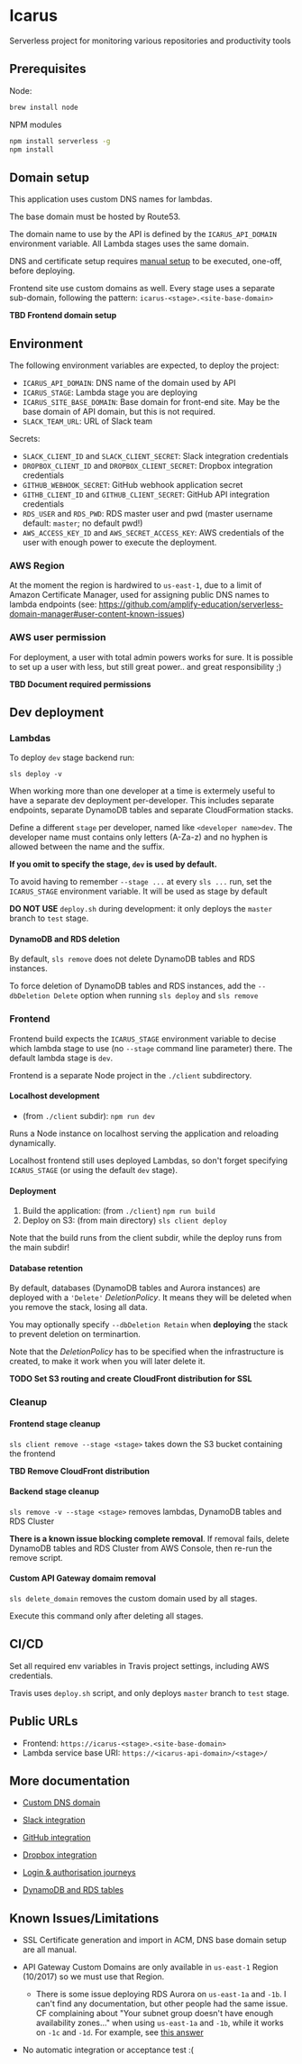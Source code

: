 # Icarus

Serverless project for monitoring various repositories and productivity tools

## Prerequisites

Node:

```bash
brew install node
```

NPM modules

```bash
npm install serverless -g
npm install
```

## Domain setup

This application uses custom DNS names for lambdas.

The base domain must be hosted by Route53.

The domain name to use by the API is defined by the `ICARUS_API_DOMAIN` environment variable.
All Lambda stages uses the same domain.

DNS and certificate setup requires [manual setup](./custom_domain.md) to be executed, one-off, before deploying.

Frontend site use custom domains as well.
Every stage uses a separate sub-domain, following the pattern:
`icarus-<stage>.<site-base-domain>`

**TBD Frontend domain setup**

## Environment

The following environment variables are expected, to deploy the project:

* `ICARUS_API_DOMAIN`: DNS name of the domain used by API
* `ICARUS_STAGE`: Lambda stage you are deploying
* `ICARUS_SITE_BASE_DOMAIN`: Base domain for front-end site. May be the base domain of API domain, but this is not required.
* `SLACK_TEAM_URL`: URL of Slack team

Secrets:
* `SLACK_CLIENT_ID` and `SLACK_CLIENT_SECRET`: Slack integration credentials
* `DROPBOX_CLIENT_ID` and `DROPBOX_CLIENT_SECRET`: Dropbox integration credentials
* `GITHUB_WEBHOOK_SECRET`: GitHub webhook application secret
* `GITHB_CLIENT_ID` and `GITHUB_CLIENT_SECRET`: GitHub API integration credentials
* `RDS_USER` and `RDS_PWD`: RDS master user and pwd (master username default: `master`; no default pwd!)
* `AWS_ACCESS_KEY_ID` and `AWS_SECRET_ACCESS_KEY`: AWS credentials of the user with enough power to execute the deployment.

### AWS Region

At the moment the region is hardwired to `us-east-1`, due to a limit of Amazon Certificate Manager,
used for assigning public DNS names to lambda endpoints
(see: https://github.com/amplify-education/serverless-domain-manager#user-content-known-issues)

### AWS user permission

For deployment, a user with total admin powers works for sure. 
It is possible to set up a user with less, but still great power.. and great responsibility ;)

**TBD Document required permissions**

## Dev deployment

### Lambdas

To deploy `dev` stage backend run:

```
sls deploy -v
```

When working more than one developer at a time is extermely useful to have a separate dev deployment per-developer.
This includes separate endpoints, separate DynamoDB tables and separate CloudFormation stacks.

Define a different `stage` per developer, named like `<developer name>dev`. 
The developer name must contains only letters (A-Za-z) and no hyphen is allowed between the name and the suffix.

**If you omit to specify the stage, `dev` is used by default.**

To avoid having to remember `--stage ...` at every `sls ...` run, set the `ICARUS_STAGE` environment variable.
It will be used as stage by default

**DO NOT USE** `deploy.sh` during development: it only deploys the `master` branch to `test` stage. 


#### DynamoDB and RDS deletion

By default, `sls remove` does not delete DynamoDB tables and RDS instances.

To force deletion of DynamoDB tables and RDS instances, add the `--dbDeletion Delete` option when running `sls deploy` and `sls remove`

### Frontend

Frontend build expects the `ICARUS_STAGE` environment variable to decise which lambda stage to use (no `--stage` command line parameter) there.
The default lambda stage is `dev`.

Frontend is a separate Node project in the `./client` subdirectory.

#### Localhost development

- (from `./client` subdir): `npm run dev`

Runs a Node instance on localhost serving the application and reloading dynamically.

Localhost frontend still uses deployed Lambdas, so don't forget specifying `ICARUS_STAGE` (or using the default `dev` stage).

#### Deployment

1. Build the application: (from `./client`) `npm run build`
2. Deploy on S3: (from main directory) `sls client deploy`

Note that the build runs from the client subdir, while the deploy runs from the main subdir!

#### Database retention

By default, databases (DynamoDB tables and Aurora instances) are deployed with a `'Delete'` *DeletionPolicy*.
It means they will be deleted when you remove the stack, losing all data.

You may optionally specify `--dbDeletion Retain` when **deploying** the stack to prevent deletion on terminartion.

Note that the *DeletionPolicy* has to be specified when the infrastructure is created, to make it work when you will later delete it.

**TODO Set S3 routing and create CloudFront distribution for SSL**

### Cleanup

#### Frontend stage cleanup

`sls client remove --stage <stage>` takes down the S3 bucket containing the frontend

**TBD Remove CloudFront distribution**

#### Backend stage cleanup

`sls remove -v --stage <stage>` removes lambdas, DynamoDB tables and RDS Cluster

**There is a known issue blocking complete removal**. If removal fails, delete DynamoDB tables and RDS Cluster from AWS Console, then re-run the remove script.

#### Custom API Gateway domaim removal

`sls delete_domain` removes the custom domain used by all stages.

Execute this command only after deleting all stages.


## CI/CD

Set all required env variables in Travis project settings, including AWS credentials.

Travis uses `deploy.sh` script, and only deploys `master` branch to `test` stage.


## Public URLs

* Frontend: `https://icarus-<stage>.<site-base-domain>`
* Lambda service base URI: `https://<icarus-api-domain>/<stage>/`

## More documentation

* [Custom DNS domain](./docs/custom_domain.md)

* [Slack integration](./docs/slack_integration.md)
* [GitHub integration](./docs/github_integration.md)
* [Dropbox integration](./docs/dropbox_integration.md)


* [Login & authorisation journeys](./docs/login_journeys.md)
* [DynamoDB and RDS tables](./docs/tables.md)


## Known Issues/Limitations

* SSL Certificate generation and import in ACM, DNS base domain setup are all manual.
* API Gateway Custom Domains are only available in `us-east-1` Region (10/2017) so we must use that Region.
    * There is some issue deploying RDS Aurora on `us-east-1a` and `-1b`. I can't find any documentation, but other people had the same issue. CF complaining about "Your subnet group doesn't have enough availability zones..." when using `us-east-1a` and `-1b`, while it works on `-1c` and `-1d`. For example, see [this answer](https://stackoverflow.com/questions/44924723/creation-rds-aurora-cluster-via-cloudformation#answer-45340611)

* No automatic integration or acceptance test :(
